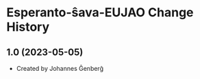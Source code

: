 Esperanto-ŝava-EUJAO Change History
====================

1.0 (2023-05-05)
----------------
* Created by Johannes Ĝenberĝ
